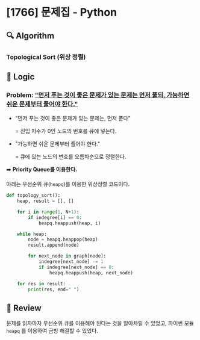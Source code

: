 # [1766] 문제집 - Python

## :mag: Algorithm

### Topological Sort (위상 정렬)

## :round_pushpin: Logic

### Problem: <u>"먼저 푸는 것이 좋은 문제가 있는 문제는 먼저 풀되, 가능하면 쉬운 문제부터 풀어야 한다."</u>

- "먼저 푸는 것이 좋은 문제가 있는 문제는, 먼저 푼다"

  = 진입 차수가 0인 노드의 번호를 큐에 넣는다.

- "가능하면 쉬운 문제부터 풀어야 한다."

  = 큐에 있는 노드의 번호를 오름차순으로 정렬한다.

➡️ **Priority Queue를 이용한다.**

아래는 우선순위 큐(`heapq`)를 이용한 위상정렬 코드이다.

```python
def topology_sort():
    heap, result = [], []

    for i in range(1, N+1):
        if indegree[i] == 0:
            heapq.heappush(heap, i)

    while heap:
        node = heapq.heappop(heap)
        result.append(node)

        for next_node in graph[node]:
            indegree[next_node] -= 1
            if indegree[next_node] == 0:
                heapq.heappush(heap, next_node)

    for res in result:
        print(res, end=" ")
```

## :memo: Review

문제를 읽자마자 우선순위 큐를 이용해야 된다는 것을 알아차릴 수 있었고, 파이썬 모듈 `heapq` 를 이용하여 금방 해결할 수 있었다.